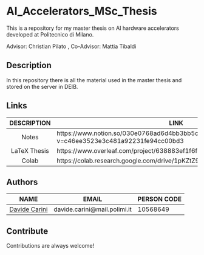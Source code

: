 # AI_Accelerators_MSc_Thesis
This is a repository for my master thesis on AI hardware accelerators developed at Politecnico di Milano.

Advisor: Christian Pilato , 
Co-Advisor: Mattia Tibaldi


<!-- DESCRIPTION -->
## Description
In this repository there is all the material used in the master thesis and stored on the server in DEIB. 

<!-- RELATIVE LINKS -->
## Links
<table style="margin-left: auto; margin-right: auto">
<thead>
<tr><th>DESCRIPTION</th><th>LINK</th></tr>
</thead>
<tbody>
<tr><td align="center">Notes</td><td> https://www.notion.so/030e0768ad6d4bb3bb5c99557ac8c06a?v=c46ee3523e3c481a92231fe94cc00bd3 </td></tr>
<tr><td align="center">LaTeX Thesis</td><td>https://www.overleaf.com/project/638883ef1f6f113398139581</td></tr>
<tr><td align="center">Colab</td><td>https://colab.research.google.com/drive/1pKZtZ9_iotdf0YHwzCta6M2bcLMQDrCG</td></tr>
</tbody>
</table>

<!-- AUTHORS -->
## Authors
<table style="margin-left: auto; margin-right: auto">
<thead>
<tr><th>NAME</th><th>EMAIL</th><th>PERSON CODE</th></tr>
</thead>
<tbody>
<tr><td><a href="https://github.com/davidecarini">Davide Carini<a/></td><td align="center">davide.carini@mail.polimi.it</td><td>10568649</td></tr>
</tbody>
</table>


## Contribute
Contributions are always welcome!

